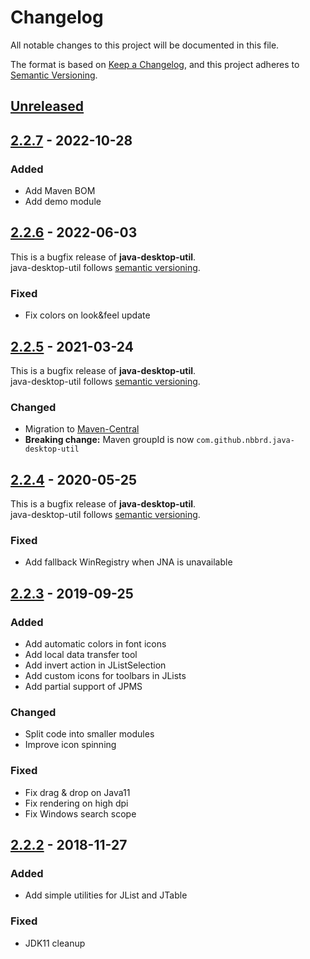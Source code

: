 # Changelog
All notable changes to this project will be documented in this file.

The format is based on [Keep a Changelog](https://keepachangelog.com/en/1.0.0/),
and this project adheres to [Semantic Versioning](https://semver.org/spec/v2.0.0.html).

## [Unreleased]

## [2.2.7] - 2022-10-28

### Added

- Add Maven BOM
- Add demo module

## [2.2.6] - 2022-06-03

This is a bugfix release of **java-desktop-util**.   
java-desktop-util follows [semantic versioning](https://semver.org/).

### Fixed
- Fix colors on look&feel update

## [2.2.5] - 2021-03-24

This is a bugfix release of **java-desktop-util**.   
java-desktop-util follows [semantic versioning](https://semver.org/).

### Changed
- Migration to [Maven-Central](https://search.maven.org/search?q=g:com.github.nbbrd.java-desktop-util)
- **Breaking change:** Maven groupId is now `com.github.nbbrd.java-desktop-util`

## [2.2.4] - 2020-05-25

This is a bugfix release of **java-desktop-util**.   
java-desktop-util follows [semantic versioning](https://semver.org/).

### Fixed
- Add fallback WinRegistry when JNA is unavailable

## [2.2.3] - 2019-09-25

### Added
- Add automatic colors in font icons
- Add local data transfer tool
- Add invert action in JListSelection
- Add custom icons for toolbars in JLists
- Add partial support of JPMS

### Changed
- Split code into smaller modules
- Improve icon spinning

### Fixed
- Fix drag & drop on Java11
- Fix rendering on high dpi
- Fix Windows search scope

## [2.2.2] - 2018-11-27

### Added
- Add simple utilities for JList and JTable

### Fixed
- JDK11 cleanup

[Unreleased]: https://github.com/nbbrd/java-desktop-util/compare/v2.2.7...HEAD
[2.2.7]: https://github.com/nbbrd/java-desktop-util/compare/v2.2.6...v2.2.7
[2.2.6]: https://github.com/nbbrd/java-desktop-util/compare/v2.2.5...v2.2.6
[2.2.5]: https://github.com/nbbrd/java-desktop-util/compare/v2.2.4...v2.2.5
[2.2.4]: https://github.com/nbbrd/java-desktop-util/compare/v2.2.3...v2.2.4
[2.2.3]: https://github.com/nbbrd/java-desktop-util/compare/v2.2.2...v2.2.3
[2.2.2]: https://github.com/nbbrd/java-desktop-util/releases/tag/v2.2.2
